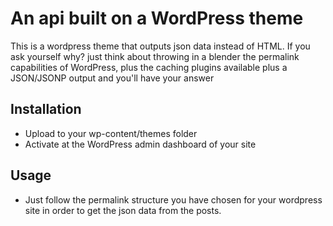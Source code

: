 # An api built on a WordPress theme

This is a wordpress theme that outputs json data instead of HTML. If you ask yourself why? just think about throwing in a blender the permalink capabilities of WordPress, plus the caching plugins available plus a JSON/JSONP output and you'll have your answer

## Installation

- Upload to your wp-content/themes folder 
- Activate at the WordPress admin dashboard of your site

## Usage

- Just follow the permalink structure you have chosen for your wordpress site in order to get the json data from the posts.
